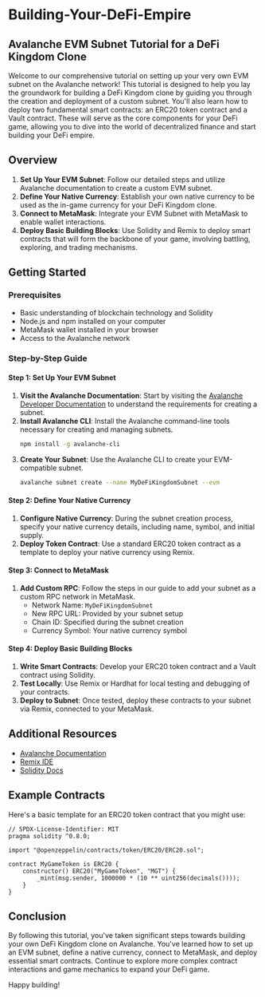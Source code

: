 # Building-Your-DeFi-Empire

## Avalanche EVM Subnet Tutorial for a DeFi Kingdom Clone

Welcome to our comprehensive tutorial on setting up your very own EVM subnet on the Avalanche network! This tutorial is designed to help you lay the groundwork for building a DeFi Kingdom clone by guiding you through the creation and deployment of a custom subnet. You'll also learn how to deploy two fundamental smart contracts: an ERC20 token contract and a Vault contract. These will serve as the core components for your DeFi game, allowing you to dive into the world of decentralized finance and start building your DeFi empire.

## Overview

1. **Set Up Your EVM Subnet**: Follow our detailed steps and utilize Avalanche documentation to create a custom EVM subnet.
2. **Define Your Native Currency**: Establish your own native currency to be used as the in-game currency for your DeFi Kingdom clone.
3. **Connect to MetaMask**: Integrate your EVM Subnet with MetaMask to enable wallet interactions.
4. **Deploy Basic Building Blocks**: Use Solidity and Remix to deploy smart contracts that will form the backbone of your game, involving battling, exploring, and trading mechanisms.

## Getting Started

### Prerequisites

- Basic understanding of blockchain technology and Solidity
- Node.js and npm installed on your computer
- MetaMask wallet installed in your browser
- Access to the Avalanche network

### Step-by-Step Guide

#### Step 1: Set Up Your EVM Subnet

1. **Visit the Avalanche Documentation**: Start by visiting the [Avalanche Developer Documentation](https://docs.avax.network/) to understand the requirements for creating a subnet.
2. **Install Avalanche CLI**: Install the Avalanche command-line tools necessary for creating and managing subnets.
   ```bash
   npm install -g avalanche-cli
   ```
3. **Create Your Subnet**: Use the Avalanche CLI to create your EVM-compatible subnet.
   ```bash
   avalanche subnet create --name MyDeFiKingdomSubnet --evm
   ```

#### Step 2: Define Your Native Currency

1. **Configure Native Currency**: During the subnet creation process, specify your native currency details, including name, symbol, and initial supply.
2. **Deploy Token Contract**: Use a standard ERC20 token contract as a template to deploy your native currency using Remix.

#### Step 3: Connect to MetaMask

1. **Add Custom RPC**: Follow the steps in our guide to add your subnet as a custom RPC network in MetaMask.
   - Network Name: `MyDeFiKingdomSubnet`
   - New RPC URL: Provided by your subnet setup
   - Chain ID: Specified during the subnet creation
   - Currency Symbol: Your native currency symbol

#### Step 4: Deploy Basic Building Blocks

1. **Write Smart Contracts**: Develop your ERC20 token contract and a Vault contract using Solidity.
2. **Test Locally**: Use Remix or Hardhat for local testing and debugging of your contracts.
3. **Deploy to Subnet**: Once tested, deploy these contracts to your subnet via Remix, connected to your MetaMask.

## Additional Resources

- [Avalanche Documentation](https://docs.avax.network/)
- [Remix IDE](https://remix.ethereum.org/)
- [Solidity Docs](https://docs.soliditylang.org/)

## Example Contracts

Here's a basic template for an ERC20 token contract that you might use:

```solidity
// SPDX-License-Identifier: MIT
pragma solidity ^0.8.0;

import "@openzeppelin/contracts/token/ERC20/ERC20.sol";

contract MyGameToken is ERC20 {
    constructor() ERC20("MyGameToken", "MGT") {
        _mint(msg.sender, 1000000 * (10 ** uint256(decimals())));
    }
}
```

## Conclusion

By following this tutorial, you've taken significant steps towards building your own DeFi Kingdom clone on Avalanche. You've learned how to set up an EVM subnet, define a native currency, connect to MetaMask, and deploy essential smart contracts. Continue to explore more complex contract interactions and game mechanics to expand your DeFi game.

Happy building!
